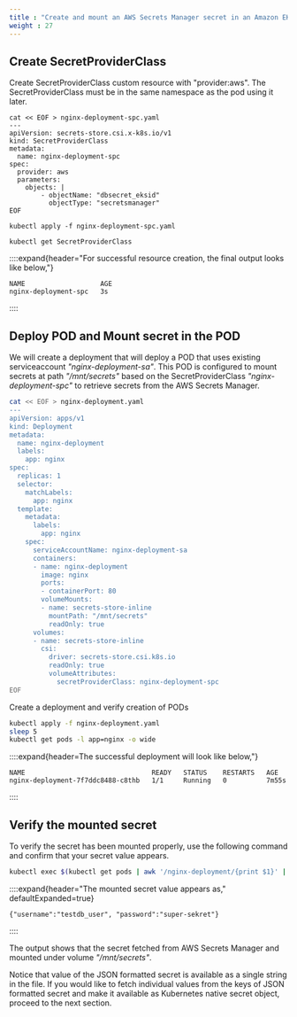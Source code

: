 ```yaml
---
title : "Create and mount an AWS Secrets Manager secret in an Amazon EKS Pod"
weight : 27
---
```


## **Create SecretProviderClass**

Create SecretProviderClass custom resource with "provider:aws". The SecretProviderClass must be in the same namespace as the pod using it later.

```text
cat << EOF > nginx-deployment-spc.yaml
---
apiVersion: secrets-store.csi.x-k8s.io/v1
kind: SecretProviderClass
metadata:
  name: nginx-deployment-spc
spec:
  provider: aws
  parameters:
    objects: |
        - objectName: "dbsecret_eksid"
          objectType: "secretsmanager"
EOF

kubectl apply -f nginx-deployment-spc.yaml

kubectl get SecretProviderClass
```

::::expand{header="For successful resource creation, the final output looks like below,"}

```text
NAME                   AGE
nginx-deployment-spc   3s
```

::::

## **Deploy POD and Mount secret in the POD**

We will create a deployment that will deploy a POD that uses existing serviceaccount *"nginx-deployment-sa"*.  This POD is configured to mount secrets at path *"/mnt/secrets"* based on the SecretProviderClass *"nginx-deployment-spc"* to retrieve secrets from the AWS Secrets Manager.

```bash
cat << EOF > nginx-deployment.yaml
---
apiVersion: apps/v1
kind: Deployment
metadata:
  name: nginx-deployment
  labels:
    app: nginx
spec:
  replicas: 1
  selector:
    matchLabels:
      app: nginx
  template:
    metadata:
      labels:
        app: nginx
    spec:
      serviceAccountName: nginx-deployment-sa
      containers:
      - name: nginx-deployment
        image: nginx
        ports:
        - containerPort: 80
        volumeMounts:
        - name: secrets-store-inline
          mountPath: "/mnt/secrets"
          readOnly: true
      volumes:
      - name: secrets-store-inline
        csi:
          driver: secrets-store.csi.k8s.io
          readOnly: true
          volumeAttributes:
            secretProviderClass: nginx-deployment-spc
EOF
```

Create a deployment and verify creation of PODs

```bash
kubectl apply -f nginx-deployment.yaml
sleep 5
kubectl get pods -l app=nginx -o wide
```

::::expand{header=The successful deployment will look like below,"}

```text
NAME                                READY   STATUS    RESTARTS   AGE
nginx-deployment-7f7ddc8488-c8thb   1/1     Running   0          7m55s
```

::::

## **Verify the mounted secret**

To verify the secret has been mounted properly, use the following command and confirm that your secret value appears.

```bash
kubectl exec $(kubectl get pods | awk '/nginx-deployment/{print $1}' | head -1) -- cat /mnt/secrets/dbsecret_eksid; echo
```

::::expand{header="The mounted secret value appears as," defaultExpanded=true}

```text
{"username":"testdb_user", "password":"super-sekret"}
```

::::

The output shows that the secret fetched from AWS Secrets Manager and mounted under volume *"/mnt/secrets"*.

Notice that value of the JSON formatted secret is available as a single string in the file. If you would like to fetch individual values from the keys of JSON formatted secret and make it available as Kubernetes native secret object, proceed to the next section.
